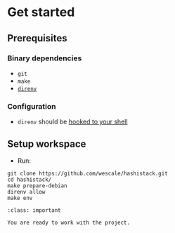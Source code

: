 # Get started

## Prerequisites

### Binary dependencies

* `git`
* `make`
* [`direnv`](https://direnv.net/docs/installation.html)

### Configuration

* `direnv` should be [hooked to your shell](https://direnv.net/docs/hook.html)

## Setup workspace

* Run:

```{code} bash
git clone https://github.com/wescale/hashistack.git
cd hashistack/
make prepare-debian
direnv allow
make env
```

```{admonition} CONGRATULATIONS
:class: important

You are ready to work with the project.
```

